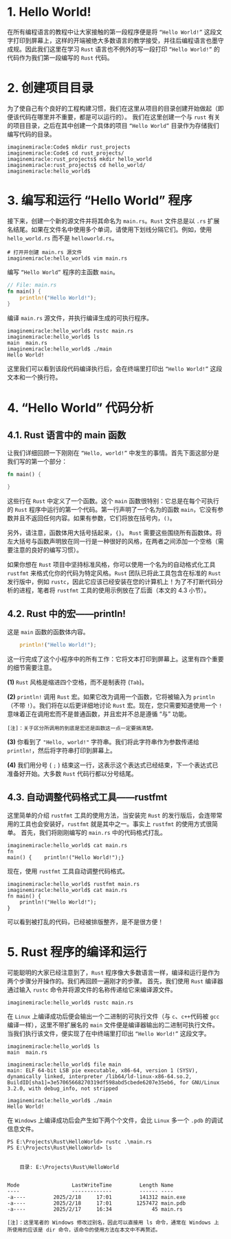 # 1. Hello World!
在所有编程语言的教程中让大家接触的第一段程序便是将 `“Hello World!”` 这段文字打印到屏幕上，这样的开端被绝大多数语言的教学接受，并往后编程语言也墨守成规。因此我们这里在学习 `Rust` 语言也不例外的写一段打印 `“Hello World!”` 的代码作为我们第一段编写的 `Rust` 代码。
# 2. 创建项目目录
为了使自己有个良好的工程构建习惯，我们在这里从项目的目录创建开始做起（即便该代码在哪里并不重要，都是可以运行的）。
我们在这里创建一个与 `rust` 有关的项目目录，之后在其中创建一个具体的项目 `“Hello World”` 目录作为存储我们编写代码的目录。
```shell
imaginemiracle:Code$ mkdir rust_projects
imaginemiracle:Code$ cd rust_projects/
imaginemiracle:rust_projects$ mkdir hello_world
imaginemiracle:rust_projects$ cd hello_world/
imaginemiracle:hello_world$
```
# 3. 编写和运行 “Hello World” 程序
接下来，创建一个新的源文件并将其命名为 `main.rs`。`Rust` 文件总是以 `.rs` 扩展名结尾。如果在文件名中使用多个单词，请使用下划线分隔它们。例如，使用 `hello_world.rs` 而不是 `helloworld.rs`。
```shell
# 打开并创建 main.rs 源文件
imaginemiracle:hello_world$ vim main.rs
```
编写 `“Hello World”` 程序的主函数 `main`。
```rust
// File: main.rs
fn main() {
    println!("Hello World!");                                                                                             
}
```
编译 `main.rs` 源文件，并执行编译生成的可执行程序。
```shell
imaginemiracle:hello_world$ rustc main.rs 
imaginemiracle:hello_world$ ls
main  main.rs
imaginemiracle:hello_world$ ./main 
Hello World!
```
这里我们可以看到该段代码编译执行后，会在终端里打印出 `“Hello World!”` 这段文本和一个换行符。
# 4. “Hello World” 代码分析
## 4.1. Rust 语言中的 main 函数
让我们详细回顾一下刚刚在 `“Hello, world!”` 中发生的事情。首先下面这部分是我们写的第一个部分：
```rust
fn main() {

}
```
这些行在 `Rust` 中定义了一个函数。这个 `main` 函数很特别：它总是在每个可执行的 `Rust` 程序中运行的第一个代码。第一行声明了一个名为的函数 `main`，它没有参数并且不返回任何内容。如果有参数，它们将放在括号内，`()`。

另外，请注意，函数体用大括号括起来，`{}`。 `Rust` 需要这些围绕所有函数体。将左大括号与函数声明放在同一行是一种很好的风格，在两者之间添加一个空格（需要注意的良好的编写习惯）。

如果你想在 `Rust` 项目中坚持标准风格，你可以使用一个名为的自动格式化工具 `rustfmt` 来格式化你的代码为特定风格。`Rust` 团队已将此工具包含在标准的 `Rust `发行版中，例如 `rustc`，因此它应该已经安装在您的计算机上！为了不打断代码分析的进程，笔者将 `rustfmt` 工具的使用示例放在了后面（本文的 4.3 小节）。

## 4.2. Rust 中的宏——println!
这是 `main` 函数的函数体内容。
```rust
	println!("Hello World!");
```
这一行完成了这个小程序中的所有工作：它将文本打印到屏幕上。这里有四个重要的细节需要注意。

**(1)** `Rust` 风格是缩进四个空格，而不是制表符 (`Tab`)。

**(2)** `println!` 调用 `Rust` 宏。如果它改为调用一个函数，它将被输入为 `println`（不带 `!`）。我们将在以后更详细地讨论 `Rust` 宏。现在，您只需要知道使用一个 `!` 意味着正在调用宏而不是普通函数，并且宏并不总是遵循 “与” 功能。

`[注]：关于区分所调用的到底是宏还是函数这一点一定要搞清楚。`

**(3)** 你看到了 `"Hello, world!"` 字符串。我们将此字符串作为参数传递给 `println!`，然后将字符串打印到屏幕上。

**(4)** 我们用分号 ( `;` ) 结束这一行，这表示这个表达式已经结束，下一个表达式已准备好开始。大多数 `Rust` 代码行都以分号结尾。
## 4.3. 自动调整代码格式工具——rustfmt
这里简单的介绍 `rustfmt` 工具的使用方法，当安装完 `Rust` 的发行版后，会连带常用的工具也会安装好，`rustfmt` 就是其中之一。事实上 `rustfmt` 的使用方式很简单。
首先，我们将刚刚编写的 `main.rs` 中的代码格式打乱。
```shell
imaginemiracle:hello_world$ cat main.rs 
fn 
main() {    println!("Hello World!");}
```
现在，使用 `rustfmt` 工具自动调整代码格式。
```shell
imaginemiracle:hello_world$ rustfmt main.rs 
imaginemiracle:hello_world$ cat main.rs 
fn main() {
    println!("Hello World!");
}
```
可以看到被打乱的代码，已经被排版整齐，是不是很方便！
# 5. Rust 程序的编译和运行
可能聪明的大家已经注意到了，`Rust` 程序像大多数语言一样，编译和运行是作为两个步骤分开操作的。我们再回顾一遍刚才的步骤。
首先，我们使用 `Rust` 编译器通过输入 `rustc` 命令并将源文件的名称传递给它来编译源文件。
```shell
imaginemiracle:hello_world$ rustc main.rs 
```
在 `Linux` 上编译成功后便会输出一个二进制的可执行文件（与 `c`、`c++`代码被 `gcc` 编译一样），这里不带扩展名的 `main` 文件便是编译器输出的二进制可执行文件。当我们执行该文件，便实现了在中终端里打印出 `“Hello World!”` 这段文字。
```shell
imaginemiracle:hello_world$ ls
main  main.rs

imaginemiracle:hello_world$ file main
main: ELF 64-bit LSB pie executable, x86-64, version 1 (SYSV), dynamically linked, interpreter /lib64/ld-linux-x86-64.so.2, BuildID[sha1]=3e57065668270319df598abd5cbede6207e35eb6, for GNU/Linux 3.2.0, with debug_info, not stripped

imaginemiracle:hello_world$ ./main 
Hello World!
```

在 `Windows` 上编译成功后会产生如下两个个文件，会比 `Linux` 多一个 `.pdb` 的调试信息文件。

```shell
PS E:\Projects\Rust\HelloWorld> rustc .\main.rs
PS E:\Projects\Rust\HelloWorld> ls


    目录: E:\Projects\Rust\HelloWorld


Mode                 LastWriteTime         Length Name        
----                 -------------         ------ ----        
-a----         2025/2/18     17:01         141312 main.exe    
-a----         2025/2/18     17:01        1257472 main.pdb    
-a----         2025/2/17     16:34             45 main.rs     

```

`[注]：这里笔者的 Windows 修改过别名，因此可以直接用 ls 命令，通常在 Windows 上所使用的应该是 dir 命令，该命令的使用方法在本文中不再赘述。`

